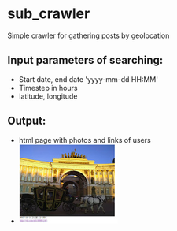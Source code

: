 # sub_crawler
Simple crawler for gathering posts by geolocation
## Input parameters of searching:
* Start date, end date 'yyyy-mm-dd HH:MM'
* Timestep in hours
* latitude, longitude
## Output:
* html page with photos and links of users
* ![screen.jpg](https://github.com/Amironsoft/sub_crawler/blob/master/screen.jpg)
